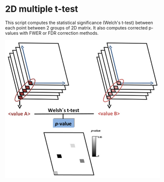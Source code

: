 # 2D multiple t-test

This script computes the statistical significance (Welch's t-test) between each point between 2 groups of 2D matrix. It also computes corrected p-values with FWER or FDR correction methods.

![2D multiple t-test](https://github.com/almeida85/2D_multiple_t-test/blob/master/p_values_calculation.jpg)
